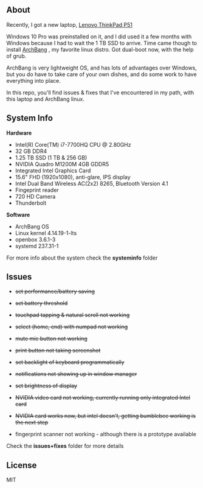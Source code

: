 ## About

Recently, I got a new laptop, [Lenovo ThinkPad P51](https://www3.lenovo.com/us/en/laptops/thinkpad/thinkpad-p/P51/p/22TP2WPWP51)

Windows 10 Pro was preinstalled on it, and I did used it a few months 
with Windows because I had to wait the 1 TB SSD to arrive. Time came 
though to install [ArchBang](https://sourceforge.net/projects/archbang/)
, my favorite linux distro. Got dual-boot now, with the help of grub.

ArchBang is very lightweight OS, and has lots of advantages over Windows, 
but you do have to take care of your own dishes, and do some work to 
have everything into place.

In this repo, you'll find issues & fixes that I've encountered in my 
path, with this laptop and ArchBang linux.


## System Info

**Hardware**

- Intel(R) Core(TM) i7-7700HQ CPU @ 2.80GHz
- 32 GB DDR4
- 1.25 TB SSD (1 TB & 256 GB)
- NVIDIA Quadro M1200M 4GB GDDR5
- Integrated Intel Graphics Card
- 15.6" FHD (1920x1080), anti-glare, IPS display
- Intel Dual Band Wireless AC(2x2) 8265, Bluetooth Version 4.1
- Fingeprint reader
- 720 HD Camera
- Thunderbolt

**Software**

- ArchBang OS
- Linux kernel 4.14.19-1-lts
- openbox 3.6.1-3
- systemd 237.31-1

For more info about the system check the **systeminfo** folder


## Issues

- ~~set performance/battery saving~~
- ~~set battery threshold~~

- ~~touchpad tapping & natural scroll not working~~
- ~~select (home, end) with numpad not working~~
- ~~mute mic button not working~~
- ~~print button not taking screenshot~~
- ~~set backlight of keyboard programmatically~~

- ~~notifications not showing up in window manager~~

- ~~set brightness of display~~

- ~~NVIDIA video card not working, currently running only integrated Intel card~~

- ~~NVIDIA card works now, but intel doesn't, getting bumblebee working is the next step~~

- fingerprint scanner not working - although there is a prototype available

Check the **issues+fixes** folder for more details


## License
MIT
